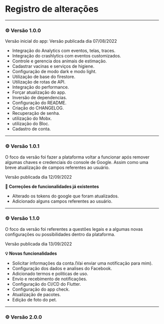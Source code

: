 # Registro de alterações

--- 

### :gear: Versão 1.0.0

Versão inicial do app: Versão publicada dia 07/08/2022

<ul>
    <li>Integração do Analytics com eventos, telas, traces.</li>
    <li>Integração do crashlytics com eventos customizados.</li>
    <li>Controle e gerencia dos animais de estimação.</li>
    <li>Cadastrar vacinas e serviços de higiene.</li>
    <li>Configuração de modo dark e modo light.</li>
    <li>Utilização de base do firestore.</li>    
    <li>Utilização de rotas de API.</li>
    <li>Integração do performance.</li>
    <li>Forçar atualização do app.</li>    
    <li>Inversão de dependencias.</li>
    <li>Configuração do README.</li>
    <li>Criação do CHANGELOG.</li>
    <li>Recuperação de senha.</li>
    <li>utilização do Mobx.</li>
    <li>utilização do Bloc.</li>
    <li>Cadastro de conta.</li>
</ul>

---

### :gear: Versão 1.0.1

O foco da versão foi fazer a plataforma voltar a funcionar após remover algumas chaves e credenciais do console de Google.
Assim como uma breve atualização de campos referentes ao usuário.

Versão publicada dia 12/09/2022

**:bug: Correções de funcionalidades já existentes**

<ul>
    <li>Alterado os tokens do google que foram atualizados.</li>
    <li>Adicionado alguns campos referentes ao usuário.</li>
</ul>

---

### :gear: Versão 1.1.0

O foco da versão foi referentes a questões legais e a algumas novas configurações ou possibilidades dentro da plataforma.

Versão publicada dia 13/09/2022

**:bulb: Novas funcionalidades**

<ul>
    <li>Solicitar informações da conta.(Vai enviar uma notificação para mim).</li>
    <li>Configuração dos dados e analises do Facebook.</li>    
    <li>Adicionado termos e politicas de uso.</li>    
    <li>Envio e recebimento de notificações.</li>    
    <li>Configuração do CI/CD do Flutter.</li> 
    <li>Configuração do app check.</li>
    <li>Atualização de pacotes.</li>
    <li>Edição de foto do pet.</li>
</ul>

---

### :gear: Versão 2.0.0

